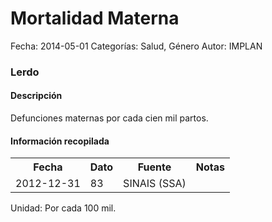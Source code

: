 Mortalidad Materna
=====

Fecha: 2014-05-01
Categorías: Salud, Género
Autor: IMPLAN

### Lerdo

#### Descripción

Defunciones maternas por cada cien mil partos.

#### Información recopilada

<table class="table table-hover table-bordered">
  <tr><th>Fecha</th><th>Dato</th><th>Fuente</th><th>Notas</th></tr>
  <tr><td>2012-12-31</td><td>83</td><td>SINAIS (SSA)</td><td></td></tr>
</table>

Unidad: Por cada 100 mil.

